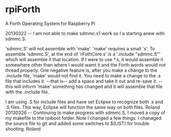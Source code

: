 rpiForth
========

A Forth Operating System for Raspberry Pi

20130322 -- I am not able to make sdmmc.s1 work so I a starting anew with sdmmc.S. 

'sdmmc.S' will not assemble with 'make'. 'make' requires a small 's'. To assemble 'sdmmc.S', at the end of 'rFothCore.s' is a '.include "sdmmc.S"' which will assemble it that location.  If I were to use *.s, it would assemble it somewhere other than where I would wamt it and the Forth words would not thread properly.  One negative feature is, after you make a change to the .include file, 'make' would not find it.  You need to make a change to the .s file that includes it. --that is-- add a space and take it out and re-save it. --this will inform 'make' something has changed and it will assemble that file with the .include file.

I am using .S for include files and have set Eclipse to recognize both .s and .S files. This way, Eclipse will function the same way on both files.
Roland
20130326 -- Continuing to make progress with sdmmc.S.  I moved a copy of my makefile to the rpiboot folder. Note I changed a few things. I chanaged the source file to git and added some switches to $(LIST) for trouble shooting.
Roland

